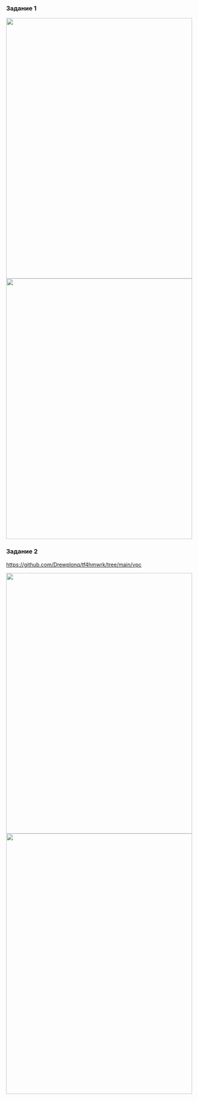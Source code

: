 ### Задание 1
<img src="https://github.com/user-attachments/assets/350b7087-0db5-40c4-961f-f93adb5c5f68" width ="500" height ="700">
<img src="https://github.com/user-attachments/assets/02677009-a09c-4fd0-a5f2-68324c320a31" width ="500"  height ="700">






### Задание 2

https://github.com/Drewplonq/tf4hmwrk/tree/main/vpc



<img src="https://github.com/user-attachments/assets/c6d9be90-fc22-43ec-be90-74571170914b" width ="500"  height ="700">



<img src="https://github.com/user-attachments/assets/780001bf-022b-4650-8fb3-58ac295bc7e9" width ="500"  height ="700">


